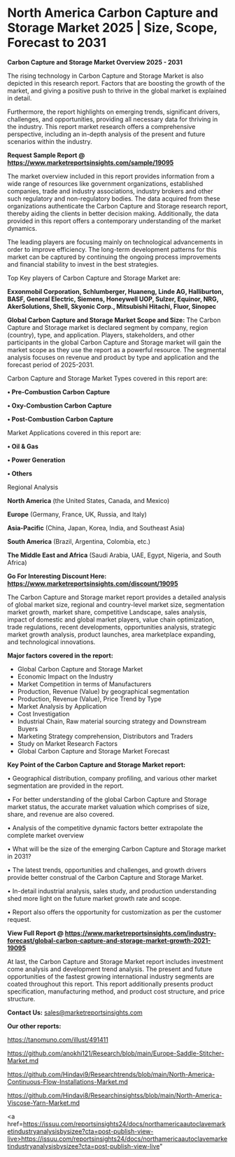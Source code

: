 # North America Carbon Capture and Storage Market 2025 | Size, Scope, Forecast to 2031

<Strong> Carbon Capture and Storage Market Overview 2025 - 2031</strong>

The rising technology in Carbon Capture and Storage Market is also depicted in this research report. Factors that are boosting the growth of the market, and giving a positive push to thrive in the global market is explained in detail.

Furthermore, the report highlights on emerging trends, significant drivers, challenges, and opportunities, providing all necessary data for thriving in the industry. This report market research offers a comprehensive perspective, including an in-depth analysis of the present and future scenarios within the industry.

<strong>Request Sample Report @ <a href=https://www.marketreportsinsights.com/sample/19095>https://www.marketreportsinsights.com/sample/19095</a></strong>

The market overview included in this report provides information from a wide range of resources like government organizations, established companies, trade and industry associations, industry brokers and other such regulatory and non-regulatory bodies. The data acquired from these organizations authenticate the Carbon Capture and Storage research report, thereby aiding the clients in better decision making. Additionally, the data provided in this report offers a contemporary understanding of the market dynamics.

The leading players are focusing mainly on technological advancements in order to improve efficiency. The long-term development patterns for this market can be captured by continuing the ongoing process improvements and financial stability to invest in the best strategies.

Top Key players of Carbon Capture and Storage Market are:

<strong>Exxonmobil Corporation, Schlumberger, Huaneng, Linde AG, Halliburton, BASF, General Electric, Siemens, Honeywell UOP, Sulzer, Equinor, NRG, AkerSolutions, Shell, Skyonic Corp., Mitsubishi Hitachi, Fluor, Sinopec</strong>

<strong><b>Global Carbon Capture and Storage Market Scope and Size:</b></strong>
The Carbon Capture and Storage market is declared segment by company, region (country), type, and application. Players, stakeholders, and other participants in the global Carbon Capture and Storage market will gain the market scope as they use the report as a powerful resource. The segmental analysis focuses on revenue and product by type and application and the forecast period of 2025-2031.

Carbon Capture and Storage Market Types covered in this report are:

<strong>• Pre-Combustion Carbon Capture

• Oxy-Combustion Carbon Capture

• Post-Combustion Carbon Capture</strong>

Market Applications covered in this report are:

<strong>• Oil & Gas

• Power Generation

• Others</strong> 

Regional Analysis

<strong>North America</strong> (the United States, Canada, and Mexico)

<strong>Europe</strong> (Germany, France, UK, Russia, and Italy)

<strong>Asia-Pacific</strong> (China, Japan, Korea, India, and Southeast Asia)

<strong>South America</strong> (Brazil, Argentina, Colombia, etc.)

<strong>The Middle East and Africa</strong> (Saudi Arabia, UAE, Egypt, Nigeria, and South Africa)

<strong>Go For Interesting Discount Here: <a href=https://www.marketreportsinsights.com/discount/19095>https://www.marketreportsinsights.com/discount/19095</a></strong>

The Carbon Capture and Storage market report provides a detailed analysis of global market size, regional and country-level market size, segmentation market growth, market share, competitive Landscape, sales analysis, impact of domestic and global market players, value chain optimization, trade regulations, recent developments, opportunities analysis, strategic market growth analysis, product launches, area marketplace expanding, and technological innovations.

<strong><b>Major factors covered in the report:</b></strong>
<ul>
  <li>Global Carbon Capture and Storage Market </li>
  <li>Economic Impact on the Industry</li>
  <li>Market Competition in terms of Manufacturers</li>
  <li>Production, Revenue (Value) by geographical segmentation</li>
  <li>Production, Revenue (Value), Price Trend by Type</li>
  <li>Market Analysis by Application</li>
  <li>Cost Investigation</li>
  <li>Industrial Chain, Raw material sourcing strategy and Downstream Buyers</li>
  <li>Marketing Strategy comprehension, Distributors and Traders</li>
  <li>Study on Market Research Factors</li>
  <li>Global Carbon Capture and Storage Market Forecast</li>
</ul>

<strong><b>Key Point of the Carbon Capture and Storage Market report:</b></strong>

• Geographical distribution, company profiling, and various other market segmentation are provided in the report.

• For better understanding of the global Carbon Capture and Storage market status, the accurate market valuation which comprises of size, share, and revenue are also covered.

• Analysis of the competitive dynamic factors better extrapolate the complete market overview

• What will be the size of the emerging Carbon Capture and Storage market in 2031?

• The latest trends, opportunities and challenges, and growth drivers provide better construal of the Carbon Capture and Storage Market.

• In-detail industrial analysis, sales study, and production understanding shed more light on the future market growth rate and scope.

• Report also offers the opportunity for customization as per the customer request.

<strong><b>View Full Report @ <a href=https://www.marketreportsinsights.com/industry-forecast/global-carbon-capture-and-storage-market-growth-2021-19095>https://www.marketreportsinsights.com/industry-forecast/global-carbon-capture-and-storage-market-growth-2021-19095</a></b></strong>


At last, the Carbon Capture and Storage Market report includes investment come analysis and development trend analysis. The present and future opportunities of the fastest growing international industry segments are coated throughout this report. This report additionally presents product specification, manufacturing method, and product cost structure, and price structure.

<strong>Contact Us:</strong>
sales@marketreportsinsights.com

<strong>Our other reports:</strong>

<a href=https://tanomuno.com/illust/491411>https://tanomuno.com/illust/491411</a>

<a href=https://github.com/anokhi121/Research/blob/main/Europe-Saddle-Stitcher-Market.md>https://github.com/anokhi121/Research/blob/main/Europe-Saddle-Stitcher-Market.md</a>

<a href=https://github.com/Hindavi9/Researchtrends/blob/main/North-America-Continuous-Flow-Installations-Market.md>https://github.com/Hindavi9/Researchtrends/blob/main/North-America-Continuous-Flow-Installations-Market.md</a>

<a href=https://github.com/Hindavi8/Researchinsightss/blob/main/North-America-Viscose-Yarn-Market.md>https://github.com/Hindavi8/Researchinsightss/blob/main/North-America-Viscose-Yarn-Market.md</a>

<a href=https://issuu.com/reportsinsights24/docs/northamericaautoclavemarketindustryanalysisbysizee?cta=post-publish-view-live>https://issuu.com/reportsinsights24/docs/northamericaautoclavemarketindustryanalysisbysizee?cta=post-publish-view-live</a>"
